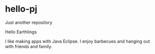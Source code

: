 # hello-pj
Just another repository

Hello Earthlings

I like making apps with Java Eclipse.
I enjoy barbecues and hanging out with friends and family.
